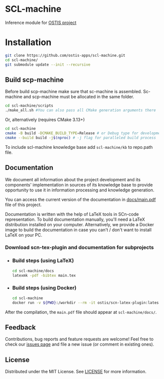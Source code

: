# SCL-machine
Inference module for [OSTIS project](https://github.com/ostis-ai/ostis-project)

# Installation
```sh
git clone https://github.com/ostis-apps/scl-machine.git
cd scl-machine/
git submodule update --init --recursive
```

## Build scp-machine
Before build scp-machine make sure that sc-machine is assembled. Sc-machine and scp-machine must be allocated in the same folder.

```sh
cd scl-machine/scripts
./make_all.sh #You can also pass all CMake generation arguments there
```

Or, alternatively (requires CMake 3.13+)
```sh
cd scl-machine
cmake -B build -DCMAKE_BUILD_TYPE=Release # or Debug type for development
cmake --build build -j$(nproc) # -j flag for paralleled build process
```

To include scl-machine knowledge base add `scl-machine/kb` to repo.path file.

## Documentation

We document all information about the project development and its components' implementation in sources of its knowledge base
to provide opportunity to use it in information processing and knowledge generation.

You can access the current version of the documentation in [docs/main.pdf](docs/main.pdf) file of this project.

Documentation is written with the help of LaTeX tools in SCn-code representation.
To build documentation manually, you'll need a LaTeX distribution installed on your computer. 
Alternatively, we provide a Docker image to build the documentation in case you can't / don't want to install LaTeX on your PC.

### Download scn-tex-plugin and documentation for subprojects

- ### Build steps (using LaTeX)

    ```sh
    cd scl-machine/docs
    latexmk -pdf -bibtex main.tex
    ```
- ### Build steps (using Docker)

  ```sh
  cd scl-machine
  docker run -v ${PWD}:/workdir --rm -it ostis/scn-latex-plugin:latest "docs/main.tex"
  ```

After the compilation, the `main.pdf` file should appear at `scl-machine/docs/`.

## Feedback

Contributions, bug reports and feature requests are welcome! Feel free to check our 
[issues page](https://github.com/ostis-apps/oscl-machine/issues) and file a new issue (or comment in existing ones).

## License

Distributed under the MIT License. See [LICENSE](LICENSE) for more information.
